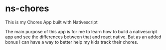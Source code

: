 # ns-chores
This is my Chores App built with Nativescript 

The main purpose of this app is for me to learn how to build a nativescript app and see the differences between that and react native. But as an added bonus I can have a way to better help my kids track their chores. 

